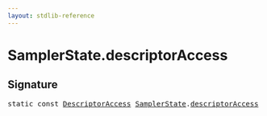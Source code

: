 ```yaml
---
layout: stdlib-reference
---
```


# SamplerState.descriptorAccess

## Signature
<pre>
<span class='code_keyword'>static</span> <span class='code_keyword'>const</span> <a href="/stdlib-reference/types/descriptoraccess-0a/index" class="code_type">DescriptorAccess</a> <a href="/stdlib-reference/types/samplerstate-07/index" class="code_type">SamplerState</a>.<a href="/stdlib-reference/types/samplerstate-07/descriptoraccess-a" class="code_var">descriptorAccess</a> = DescriptorAccess\.Unknown;
</pre>

